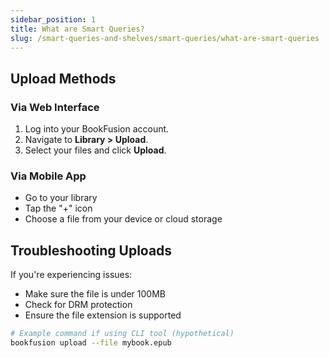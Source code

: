 ```yaml
---
sidebar_position: 1
title: What are Smart Queries?
slug: /smart-queries-and-shelves/smart-queries/what-are-smart-queries
---
```


## Upload Methods

### Via Web Interface

1. Log into your BookFusion account.
2. Navigate to **Library > Upload**.
3. Select your files and click **Upload**.

### Via Mobile App

- Go to your library
- Tap the "+" icon
- Choose a file from your device or cloud storage

## Troubleshooting Uploads

If you're experiencing issues:

- Make sure the file is under 100MB
- Check for DRM protection
- Ensure the file extension is supported

```bash
# Example command if using CLI tool (hypothetical)
bookfusion upload --file mybook.epub
